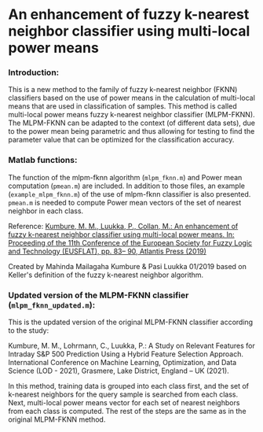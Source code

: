 # An enhancement of fuzzy k-nearest neighbor classifier using multi-local power means
### Introduction: 
This is a new method to the family of fuzzy k-nearest neighbor (FKNN) classifiers based on the use of power means in the calculation of multi-local means that are used in classification of samples. This method is called multi-local power means fuzzy k-nearest neighbor classifier (MLPM-FKNN). The MLPM-FKNN can be adapted to the context (of different data sets), due to the power mean being parametric and thus allowing for testing to find the parameter value that can be optimized for the classification accuracy. 

### Matlab functions:

The function of the mlpm-fknn algorithm (`mlpm_fknn.m`) and Power mean computation (`pmean.m`) are included. In addition to those files, an example (`example_mlpm_fknn.m`) of the use of mlpm-fknn classifier is also presented. `pmean.m` is needed to compute Power mean vectors of the set of nearest neighbor in each class.

Reference: [Kumbure, M. M., Luukka, P., Collan, M.: An enhancement of fuzzy k-nearest neighbor classifier using multi-local power means. In: Proceeding of the 11th Conference of the European Society for Fuzzy Logic and Technology (EUSFLAT), pp. 83–	90, Atlantis Press (2019)](https://doi.org/10.2991/eusflat-19.2019.13)

Created by Mahinda Mailagaha Kumbure & Pasi Luukka 01/2019 based on Keller's definition of the fuzzy k-nearest neighbor algorithm.

### Updated version of the MLPM-FKNN classifier (`mlpm_fknn_updated.m`):
This is the updated version of the original MLPM-FKNN classifier according to the study:

Kumbure, M. M., Lohrmann, C., Luukka, P.: A Study on Relevant Features for Intraday S&P 500 Prediction Using a Hybrid Feature Selection Approach. International Conference on Machine Learning, Optimization, and Data Science (LOD - 2021), Grasmere, Lake District, England – UK (2021). 

In this method, training data is grouped into each class first, and the set of k-nearest neighbors for the query sample is searched from each class. Next, multi-local power means vector for each set of nearest neighbors from each class is computed. The rest of the steps are the same as in the original MLPM-FKNN method.
